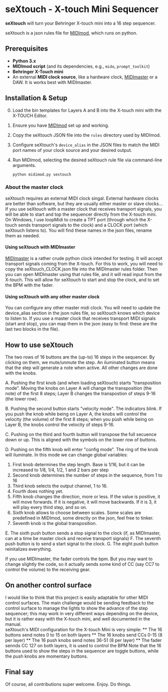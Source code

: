 # seXtouch - X-touch Mini Sequencer

**seXtouch** will turn your Behringer X-touch mini into a 16 step sequencer. 

seXtouch is a json rules file for [MIDImod](https://github.com/kdgdkd/MIDImod), which runs on python. 




## Prerequisites

*   **Python 3.x**
*   **MIDImod script** (and its dependencies, e.g., `mido`, `prompt_toolkit`)
*   **Behringer X-Touch mini**
*   An external **MIDI clock source**, like a hardware clock, [MIDImaster](https://github.com/kdgdkd/MIDImaster)  or a DAW. It is works best with MIDImaster.
   

## Installation & Setup

0.  Load the bin templates for Layers A and B into the X-touch mini with the X-TOUCH Editor.
1.  Ensure you have [MIDImod](https://github.com/kdgdkd/MIDImod) set up and working.
2.  Copy the seXtouch JSON file into the `rules` directory used by MIDImod.
3.  Configure seXtouch's `device_alias` in the JSON files to match the MIDI port names of your clock source and your desired output. 
4.  Run MIDImod, selecting the desired seXtouch rule file via command-line arguments.

    ```bash
    python midimod.py sextouch
    ```

### About the master clock

seXtouch requires an external MIDI clock singal. External hardware clocks are better than software, but they are usually either master or slave clocks... If you use seXtouch with a master clock that receives transport signals, you will be able to start and top the sequencer directly from the X-touch mini.
On Windows, I use loopMidi to create a TPT port (through which the X-touch sends transport signals to the clock) and a CLOCK port (which seXtouch listens to). You will find these names in the json files, rename them as needed.


#### Using seXtouch with MIDImaster

[MIDImaster](https://github.com/kdgdkd/MIDImaster)  is a rather crude python clock intended for testing. It will accept transport signals coming from the X-touch. For this to work, you will need to copy the seXtouch_CLOCK.json file into the MIDImaster rules folder. Then you can open MIDImaster using that rules file, and it will read input from the X-touch. This will allow for seXtouch to start and stop the clock, and to set the BPM with the fader.


#### Using seXtouch with any other master clock

You can configure any other master midi clock. You will need to update the device_alias section in the json rules file, so seXtouch knows which device to listen to. If you use a master clock that receives transport MIDI signals (start and stop), you can map them in the json (easy to find: these are the last two blocks in the file). 


## How to use seXtouch
The two rows of 16 buttons are the (up-to) 16 steps in the sequencer. By clicking on them, we mute/unmute the step. An iluminated button means that the step will generate a note when active. 
All other changes are done with the knobs. 


A. Pushing the first knob (and when loading seXtouch) starts "transposition mode". Moving the knobs on Layer A will change the transposition (the note) of the first 8 steps; Layer B changes the transpostion of steps 9-16 (the lower row).

B. Pushing the second button starts "velocity mode". The indicators blink. If you push the knob while being on Layer A, the knobs will control the velocity (the volume) of the first 8 steps; when you pùsh while being on Layer B, the knobs control the velocity of steps 9-16.

C. Pushing on the third and fourth button will transpose the full secuence down or up. This is aligned with the symbols on the lower row of buttons.

D. Pushing on the fifth knob will enter "config mode". The ring of the knob will iluminate. In this mode we can change global variables:  
1. First knob determines the step length. Base is 1/16, but it can be increased to 1/8, 1/4, 1/2, 1 and 2 bars per step  
2. Second knob determines the number of steps in the sequence, from 1 to 16  
3. Third knob selects the output channel, 1 to 16.  
4. Fourth does nothing yet.  
5. Fifth knob changes the direction, more or less. If the value is positive, it will move forwards. If it is negative, it will move backwards. If it is 3, it will play every third step, and so on.  
6. Sixth knob allows to choose between scales. Some scales are predefined in MIDImod, some directly on the json, feel free to tinker.  
7. Seventh knob is the global transposition.

E. The sixth push button sends a stop signal to the clock (if, as MIDImaster, can at a time be master clock and receive transport signals)
F. The seventh push button is to send a start signal to the clock.
G. The eight push button reinitalizes everything.

If you use MIDImaster, the fader controls the bpm. But you may want to change slightly the code, so it actually sends some kind of CC (say CC7 to control the volume) to the receiving gear.

## On another control surface
I would like to think that this project is easily adaptable for other MIDI control surfaces. The main challenge would be sending feedback to the control surface to manage the lights to show the advance of the step sequencer; this may work in very different ways depending on the device, but it is rather easy with the X-touch mini, and well documented in the manual.   
seXtouch's MIDI configuration for the X-touch Mini is very simple:
** The 16 buttons send notes 0 to 15 on both layers
** The 16 knobs send CCs 0-15 (8 per layer)
** The 16 push knobs send notes 36-51 (8 per layer)
** The fader sennds CC 127 on both layers, it is used to control the BPM
Note that the 16 buttons used to show the steps in the sequencer are toggle buttons, while the push knobs are momentary buttons. 

## Final say
Of course, all contributions super welcome. Enjoy. Do things.


